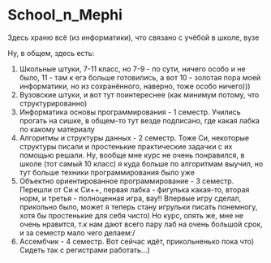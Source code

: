 # School_n_Mephi
Здесь храню всё (из информатики), что связано с учёбой в школе, вузе

Ну, в общем, здесь есть:
1) Школьные штуки, 7-11 класс, но 7-9 - по сути, ничего особо и не было, 11 - там к егэ больше готовились, а вот 10 - золотая пора моей информатики, но из сохранённого, наверно, тоже особо ничего)))
2) Вузовские штуки, и вот тут поинтереснее (как минимум потому, что структурированно)
  1) Информатика основы программирования - 1 семестр. Учились прогать на сишке, в общем-то тут везде подписано, где какая лабка по какому материалу
  2) Алгоритмы и структуры данных - 2 семестр. Тоже Си, некоторые структуры писали и простенькие практические задачки с их помощью решали. Ну, вообще мне курс не очень понравился, в школе (тот самый 10 класс) я куда больше по алгоритмам выучил, но тут больше техники программирования было уже
  3) Объектно ориентированное программирование - 3 семестр. Перешли от Си к Си++, первая лабка - фигулька какая-то, вторая норм, и третья - полноценная игра, вау!! Впервые игру сделал, прикольно было, может я теперь стану игрульки писать понемногу, хотя бы простенькие для себя чисто) Но курс, опять же, мне не очень нравится, т.к нам дают всего пару лаб на очень большой срок, и за семестр мало чего делаем:/
  4) Ассембчик - 4 семестр. Вот сейчас идёт, прикольненько пока что) Сидеть так с регистрами работать...)
